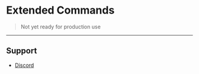 # Extended Commands

> Not yet ready for production use

---

## Support
- [Discord](https://discord.gg/f8g9mvB9Q3)

